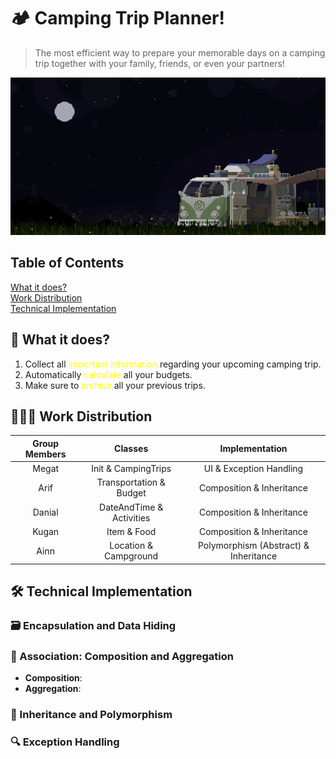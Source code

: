# 🏕️ Camping Trip Planner!

> The most efficient way to prepare your memorable days on a camping trip together with your family, friends, or even your partners!

![alt text](/images/campingGif.gif "Logo Title Text 1")

## Table of Contents  
[What it does?](#-what-it-does)  
[Work Distribution](#-work-distribution)                      
[Technical Implementation](#%EF%B8%8F-technical-implementation)

## 🚀 What it does?
1. Collect all <span style="color: yellow;">important information</span> regarding your upcoming camping trip.
2. Automatically <span style="color: yellow;">calculate</span> all your budgets.
3. Make sure to <span style="color: yellow;">archive</span> all your previous trips.

## 👨🏻‍💻 Work Distribution

| Group Members | Classes       | Implementation  |
| :-------------: |:-------------:| :-----:|
| Megat      | Init & CampingTrips | UI & Exception Handling |
| Arif      |   Transportation & Budget   |   Composition & Inheritance |
| Danial | DateAndTime & Activities      |   Composition & Inheritance |
| Kugan | Item & Food      |  Composition & Inheritance |
| Ainn | Location & Campground      |    Polymorphism (Abstract) & Inheritance |



## 🛠️ Technical Implementation

### 🗃️ Encapsulation and Data Hiding

### 🔗 Association: Composition and Aggregation


- **Composition**: 
- **Aggregation**: 

### 🧬 Inheritance and Polymorphism


### 🔍 Exception Handling


